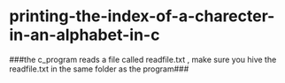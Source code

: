 # printing-the-index-of-a-charecter-in-an-alphabet-in-c

###the c_program reads a file called readfile.txt , make sure you hive the readfile.txt in the same folder as the program###

